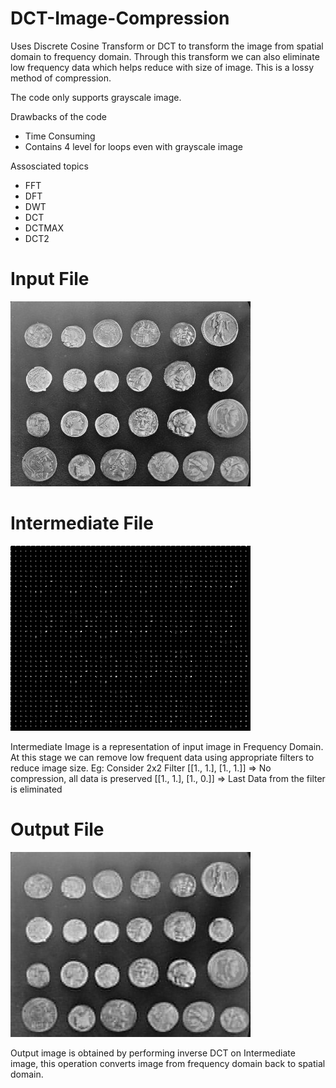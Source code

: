 # DCT-Image-Compression
Uses Discrete Cosine Transform or DCT to transform the image from spatial domain to frequency domain. Through this transform we can also eliminate low frequency data which helps reduce with size of image. This is a lossy method of compression.

The code only supports grayscale image.

Drawbacks of the code
* Time Consuming
* Contains 4 level for loops even with grayscale image

Assosciated topics
* FFT
* DFT
* DWT
* DCT
* DCTMAX
* DCT2

# Input File
![alt text](./testing.png)
# Intermediate File
![alt text](./intermediate.png)

Intermediate Image is a representation of input image in Frequency Domain. At this stage we can remove low frequent data using appropriate filters to reduce image size.
Eg: Consider 2x2 Filter
    [[1., 1.],
     [1., 1.]] => No compression, all data is preserved
    [[1., 1.],
     [1., 0.]] => Last Data from the filter is eliminated
# Output File
![alt text](./output.png)

Output image is obtained by performing inverse DCT on Intermediate image, this operation converts image from frequency domain back to spatial domain.
